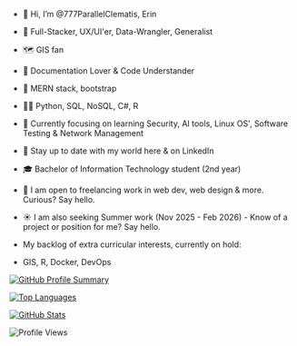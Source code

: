 - 👋 Hi, I’m @777ParallelClematis, Erin
- 🪷 Full-Stacker, UX/UI'er, Data-Wrangler, Generalist
- 🗺️ GIS fan
- 📝 Documentation Lover & Code Understander
- 🌱 MERN stack, bootstrap
- 👩‍💻 Python, SQL, NoSQL, C#, R
- 🧭 Currently focusing on learning Security, AI tools, Linux OS', Software Testing & Network Management
- 💫 Stay up to date with my world here & on LinkedIn
- 🎓 Bachelor of Information Technology student (2nd year)

- 💼 I am open to freelancing work in web dev, web design & more. Curious? Say hello.
- ☀️ I am also seeking Summer work (Nov 2025 - Feb 2026) - Know of a project or position for me? Say hello.

- My backlog of extra curricular interests, currently on hold:
- GIS, R, Docker, DevOps

  
[![GitHub Profile Summary](https://github-profile-summary-cards.vercel.app/api/cards/profile-details?username=777ParallelClematis&theme=github_dark)](https://github.com/777ParallelClematis)

[![Top Languages](https://github-readme-stats.vercel.app/api/top-langs/?username=777ParallelClematis&layout=compact&theme=tokyonight)](https://github.com/777ParallelClematis)

[![GitHub Stats](https://github-readme-stats.vercel.app/api?username=777ParallelClematis&show_icons=true&hide_rank=true&theme=transparent)](https://github.com/777ParallelClematis)

![Profile Views](https://komarev.com/ghpvc/?username=777ParallelClematis&color=blueviolet&style=flat-square)
